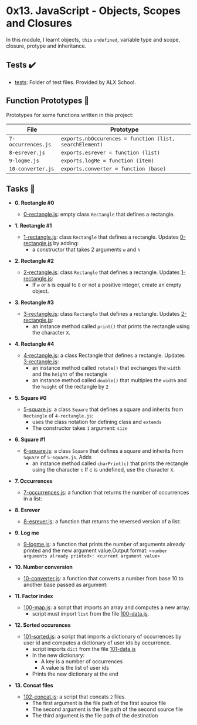 # 0x13. JavaScript - Objects, Scopes and Closures

In this module, I learnt objects, `this` `undefined`, variable type and scope, closure, protype and inheritance.

## Tests :heavy_check_mark:

* [tests](./tests): Folder of test files. Provided by ALX School.

## Function Prototypes :floppy_disk:

Prototypes for some functions written in this project:

|File		     | Prototype				               |
| ------------------ | ------------------------------------------------------- |
| `7-occurrences.js` |`exports.nbOccurences = function (list, searchElement)`  |
| `8-esrever.js`     | `exports.esrever = function (list)`                     |
| `9-logme.js`       | `exports.logMe = function (item)`                       |
| `10-converter.js`  | `exports.converter = function (base)`                   |


## Tasks :page_with_curl:

* **0. Rectangle #0**
	* [0-rectangle.js](./0-rectangle.js): empty class `Rectangle` that defines a rectangle.

* **1. Rectangle #1**
	* [1-rectangle.js](./1-rectangle.js): class `Rectangle` that defines a rectangle. Updates [0-rectangle.js](./0-rectangle.js) by adding:
		* a constructor that takes 2 arguments `w` and `h`

* **2. Rectangle #2**
	* [2-rectangle.js](./2-rectangle.js): class `Rectangle` that defines a rectangle. Updates [1-rectangle.js](./1-rectangle.js):
		* If `w` or `h` is equal to `0` or not a positive integer, create an empty object.

* **3. Rectangle #3**
	* [3-rectangle.js](./3-rectangle.js): class `Rectangle` that defines a rectangle. Updates [2-rectangle.js](./2-rectangle.js):
		* an instance method called `print()` that prints the rectangle using the character `X`.

* **4. Rectangle #4**
	* [4-rectangle.js](./4-rectangle.js): a class Rectangle that defines a rectangle. Updates [3-rectangle.js](./3-rectangle.js):
		* an instance method called `rotate()` that exchanges the `width` and the `height` of the rectangle
		* an instance method called `double()` that multiples the `width` and the `height` of the rectangle by `2`

* **5. Square #0**
	* [5-square.js](./5-square.js): a class `Square` that defines a square and inherits from `Rectangle` of `4-rectangle.js`:
		* uses the class notation for defining class and `extends`
		* The constructor takes `1` argument: `size`

* **6. Square #1**
	* [6-square.js](./6-square.js): a class `Square` that defines a square and inherits from `Square` of `5-square.js`. Adds
		* an instance method called `charPrint(c)` that prints the rectangle using the character `c`
If c is undefined, use the character `X`.

* **7. Occurrences**
	* [7-occurrences.js](./7-occurrences.js): a function that returns the number of occurrences in a list:

* **8. Esrever**
	* [8-esrever.js](./8-esrever.js): a function that returns the reversed version of a list:


* **9. Log me**
	* [9-logme.js](./9-logme.js): a function that prints the number of arguments already printed and the new argument value.Output format: `<number arguments already printed>: <current argument value>`

* **10. Number conversion**
	* [10-converter.js](./10-converter.js): a function that converts a number from base 10 to another base passed as argument:

* **11. Factor index**
	* [100-map.js](./100-map.js): a script that imports an array and computes a new array.
		* script must import `list` from the file [100-data.js](./100-data.js).

* **12. Sorted occurences**
	* [101-sorted.js](./101-sorted.js): a script that imports a dictionary of occurrences by user id and computes a dictionary of user ids by occurrence.
		* script imports `dict` from the file [101-data.js](./101-data.js)
		* In the new dictionary:
			* A key is a number of occurrences
			* A value is the list of user ids
		* Prints the new dictionary at the end

* **13. Concat files**
	* [102-concat.js](./102-concat.js):  a script that concats `2` files.
		* The first argument is the file path of the first source file
		* The second argument is the file path of the second source file
		* The third argument is the file path of the destination
